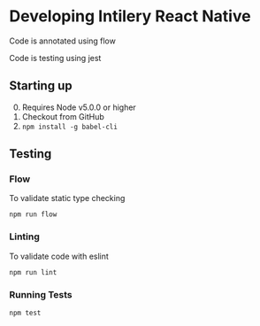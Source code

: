 # Developing Intilery React Native

Code is annotated using flow

Code is testing using jest

## Starting up
0. Requires Node v5.0.0 or higher
1. Checkout from GitHub
2. `npm install -g babel-cli`


## Testing

### Flow
To validate static type checking

```
npm run flow
```


### Linting
To validate code with eslint

```
npm run lint
```


### Running Tests

```
npm test
```


